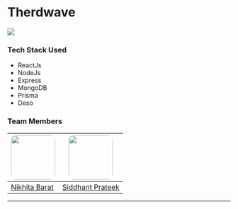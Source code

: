# Therdwave

![](https://i.imgur.com/Yk9YEPg.jpg)

### Tech Stack Used

- ReactJs
- NodeJs
- Express
- MongoDB
- Prisma
- Deso

<!-- 
### Idea

### Motivation

### Features
 -->




### Team Members


| <img src="https://avatars.githubusercontent.com/u/93920874?v=4" height="100px" style="border-radius: 10px" />     | <img src="https://avatars.githubusercontent.com/u/43869046?v=4" height="100px" style="border-radius: 10px"/>     |
| -------- | -------- |
| [Nikhita Barat](https://github.com/NikhitaBarat) | [Siddhant Prateek](https://github.com/siddhantprateek) 

---
